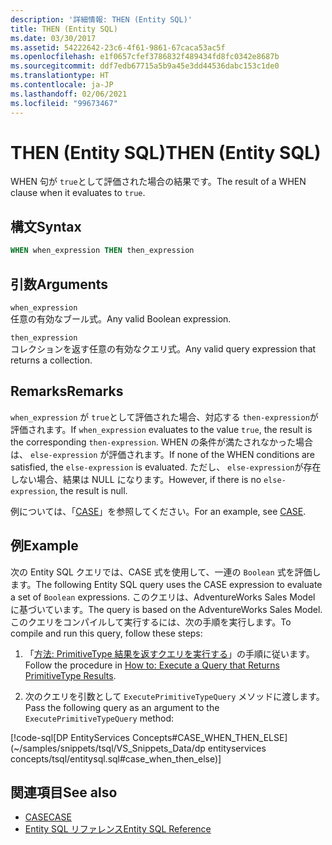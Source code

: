 ```yaml
---
description: '詳細情報: THEN (Entity SQL)'
title: THEN (Entity SQL)
ms.date: 03/30/2017
ms.assetid: 54222642-23c6-4f61-9861-67caca53ac5f
ms.openlocfilehash: e1f0657cfef3786832f489434fd8fc0342e8687b
ms.sourcegitcommit: ddf7edb67715a5b9a45e3dd44536dabc153c1de0
ms.translationtype: HT
ms.contentlocale: ja-JP
ms.lasthandoff: 02/06/2021
ms.locfileid: "99673467"
---
```

# <a name="then-entity-sql"></a><span data-ttu-id="04262-103">THEN (Entity SQL)</span><span class="sxs-lookup"><span data-stu-id="04262-103">THEN (Entity SQL)</span></span>

<span data-ttu-id="04262-104">WHEN 句が `true`として評価された場合の結果です。</span><span class="sxs-lookup"><span data-stu-id="04262-104">The result of a WHEN clause when it evaluates to `true`.</span></span>  
  
## <a name="syntax"></a><span data-ttu-id="04262-105">構文</span><span class="sxs-lookup"><span data-stu-id="04262-105">Syntax</span></span>  
  
```sql  
WHEN when_expression THEN then_expression  
```  
  
## <a name="arguments"></a><span data-ttu-id="04262-106">引数</span><span class="sxs-lookup"><span data-stu-id="04262-106">Arguments</span></span>  

 `when_expression`  
 <span data-ttu-id="04262-107">任意の有効なブール式。</span><span class="sxs-lookup"><span data-stu-id="04262-107">Any valid Boolean expression.</span></span>  
  
 `then_expression`  
 <span data-ttu-id="04262-108">コレクションを返す任意の有効なクエリ式。</span><span class="sxs-lookup"><span data-stu-id="04262-108">Any valid query expression that returns a collection.</span></span>  
  
## <a name="remarks"></a><span data-ttu-id="04262-109">Remarks</span><span class="sxs-lookup"><span data-stu-id="04262-109">Remarks</span></span>  

 <span data-ttu-id="04262-110">`when_expression` が `true`として評価された場合、対応する `then-expression`が評価されます。</span><span class="sxs-lookup"><span data-stu-id="04262-110">If `when_expression` evaluates to the value `true`, the result is the corresponding `then-expression`.</span></span> <span data-ttu-id="04262-111">WHEN の条件が満たされなかった場合は、 `else-expression` が評価されます。</span><span class="sxs-lookup"><span data-stu-id="04262-111">If none of the WHEN conditions are satisfied, the `else-expression` is evaluated.</span></span> <span data-ttu-id="04262-112">ただし、 `else-expression`が存在しない場合、結果は NULL になります。</span><span class="sxs-lookup"><span data-stu-id="04262-112">However, if there is no `else-expression`, the result is null.</span></span>  
  
 <span data-ttu-id="04262-113">例については、「[CASE](case-entity-sql.md)」を参照してください。</span><span class="sxs-lookup"><span data-stu-id="04262-113">For an example, see [CASE](case-entity-sql.md).</span></span>  
  
## <a name="example"></a><span data-ttu-id="04262-114">例</span><span class="sxs-lookup"><span data-stu-id="04262-114">Example</span></span>  

 <span data-ttu-id="04262-115">次の Entity SQL クエリでは、CASE 式を使用して、一連の `Boolean` 式を評価します。</span><span class="sxs-lookup"><span data-stu-id="04262-115">The following Entity SQL query uses the CASE expression to evaluate a set of `Boolean` expressions.</span></span> <span data-ttu-id="04262-116">このクエリは、AdventureWorks Sales Model に基づいています。</span><span class="sxs-lookup"><span data-stu-id="04262-116">The query is based on the AdventureWorks Sales Model.</span></span> <span data-ttu-id="04262-117">このクエリをコンパイルして実行するには、次の手順を実行します。</span><span class="sxs-lookup"><span data-stu-id="04262-117">To compile and run this query, follow these steps:</span></span>  
  
1. <span data-ttu-id="04262-118">「[方法: PrimitiveType 結果を返すクエリを実行する](../how-to-execute-a-query-that-returns-primitivetype-results.md)」の手順に従います。</span><span class="sxs-lookup"><span data-stu-id="04262-118">Follow the procedure in [How to: Execute a Query that Returns PrimitiveType Results](../how-to-execute-a-query-that-returns-primitivetype-results.md).</span></span>  
  
2. <span data-ttu-id="04262-119">次のクエリを引数として `ExecutePrimitiveTypeQuery` メソッドに渡します。</span><span class="sxs-lookup"><span data-stu-id="04262-119">Pass the following query as an argument to the `ExecutePrimitiveTypeQuery` method:</span></span>  
  
 [!code-sql[DP EntityServices Concepts#CASE_WHEN_THEN_ELSE](~/samples/snippets/tsql/VS_Snippets_Data/dp entityservices concepts/tsql/entitysql.sql#case_when_then_else)]  
  
## <a name="see-also"></a><span data-ttu-id="04262-120">関連項目</span><span class="sxs-lookup"><span data-stu-id="04262-120">See also</span></span>

- [<span data-ttu-id="04262-121">CASE</span><span class="sxs-lookup"><span data-stu-id="04262-121">CASE</span></span>](case-entity-sql.md)
- [<span data-ttu-id="04262-122">Entity SQL リファレンス</span><span class="sxs-lookup"><span data-stu-id="04262-122">Entity SQL Reference</span></span>](entity-sql-reference.md)
